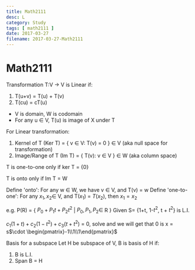 ```yaml
---
title: Math2111
desc: L
category: Study
tags: [ math2111 ]
date: 2017-03-27
filename: 2017-03-27-Math2111
---
```


# Math2111

Transformation T:V $\rightarrow$ V is Linear if:

1. T(u+v) = T(u) + T(v)
2. T(cu) = cT(u)



- V is domain, W is codomain
- For any u $\in$ V, T(u) is image of X under T

For Linear transformation:

1. Kernel of T (Ker T) = { v $\in$ V: T(v) = 0 } $\in$ V (aka null space for transformation)
2. Image/Range of T (Im T) = { T(v): v $\in$ V } $\in$ W (aka column space)

T is one-to-one only if ker T = {0}

T is onto only if Im T = W

Define 'onto': For any w $\in$ W, we have v $\in$ V, and T(v) = w
Define 'one-to-one': For any $x_1, x_2 \in$ V, and T($x_1$) = $T(x_2)$, then $x_1 = x_2$

e.g. P(R) = { $P_0+P_1t+P_2t^2$ | $P_0, P_1, P_2 \in$ R }
Given S= {1+t, 1-$t^2$, t + $t^2$} is L.I.

$c_1(1+t)+c_2(1-t^2)+c_3(t+t^2)$ = 0, solve and we will get that 0 is x = s$\cdot \begin{pmatrix}-1\\1\\1\end{pmatrix}$

Basis for a subspace
Let H be subspace of V, B is basis of H if:

1. B is L.I.
2. Span B = H

